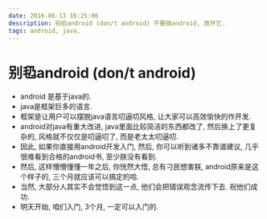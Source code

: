 ```yaml
---
date: 2016-06-13 16:25:06
description: 别㲌android (don/t android) 不要搞android, 放开它.
tags: android, java, 
---
```

# 别㲌android (don/t android)

- android 是基于java的.
- java是框架巨多的语言.
- 框架是让用户可以摆脱java语言叨逼叨风格, 让大家可以高效愉快的作开发.
- android对java有重大改进, java里面比较简洁的东西都改了, 然后换上了更复杂的, 风格就不仅仅是叨逼叨了, 而是老太太叨逼叨.
- 因此, 如果你直接用android开发入门, 然后, 你可以听到诸多不靠谱建议, 几乎很难看到合格的android书, 至少朕没有看到.
- 然后, 这样懵懵懂懂一年之后, 你恍然大悟, 总有刁民想害朕, android原来是这个样子的, 三个月就应该可以搞定的哈.
- 当然, 大部分人其实不会觉悟到这一点, 他们会把错误观念流传下去. 祝他们成功.
- 明天开始, 咱们入门, 3个月, 一定可以入门的.
